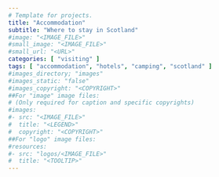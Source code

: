 ```yaml
---
# Template for projects.
title: "Accommodation"
subtitle: "Where to stay in Scotland"
#image: "<IMAGE_FILE>"
#small_image: "<IMAGE_FILE>"
#small_url: "<URL>"
categories: [ "visiting" ]
tags: [ "accommodation", "hotels", "camping", "scotland" ]
#images_directory; "images"
#images_static: "false"
#images_copyright: "<COPYRIGHT>"
##For "image" image files:
# (Only required for caption and specific copyrights)
#images:
#- src: "<IMAGE_FILE>"
#  title: "<LEGEND>"
#  copyright: "<COPYRIGHT>"
##For "logo" image files:
#resources:
#- src: "logos/<IMAGE_FILE>"
#  title: "<TOOLTIP>"
---
```


